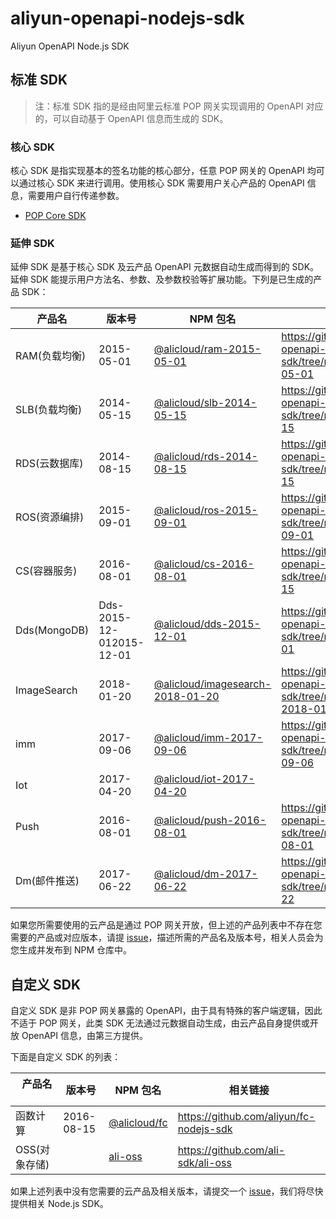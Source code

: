 # aliyun-openapi-nodejs-sdk

Aliyun OpenAPI Node.js SDK

## 标准 SDK

> 注：标准 SDK 指的是经由阿里云标准 POP 网关实现调用的 OpenAPI 对应的，可以自动基于 OpenAPI 信息而生成的 SDK。

### 核心 SDK

核心 SDK 是指实现基本的签名功能的核心部分，任意 POP 网关的 OpenAPI 均可以通过核心 SDK 来进行调用。使用核心 SDK 需要用户关心产品的 OpenAPI 信息，需要用户自行传递参数。

- [POP Core SDK](https://www.npmjs.com/package/@alicloud/pop-core)

### 延伸 SDK

延伸 SDK 是基于核心 SDK 及云产品 OpenAPI 元数据自动生成而得到的 SDK。延伸 SDK 能提示用户方法名、参数、及参数校验等扩展功能。下列是已生成的产品 SDK：

|    产品名    |  版本号 |  NPM 包名 | 相关链接  |
| ----------- | ------ | -------- | -------- |
| RAM(负载均衡) | 2015-05-01 | [@alicloud/ram-2015-05-01](https://www.npmjs.com/package/@alicloud/ram-2015-05-01) | https://github.com/aliyun/aliyun-openapi-nodejs-sdk/tree/master/Ram-2015-05-01 |
| SLB(负载均衡) | 2014-05-15 | [@alicloud/slb-2014-05-15](https://www.npmjs.com/package/@alicloud/slb-2014-05-15) | https://github.com/aliyun/aliyun-openapi-nodejs-sdk/tree/master/Slb-2014-05-15 |
| RDS(云数据库) | 2014-08-15 | [@alicloud/rds-2014-08-15](https://www.npmjs.com/package/@alicloud/rds-2014-08-15) | https://github.com/aliyun/aliyun-openapi-nodejs-sdk/tree/master/Rds-2014-08-15 |
| ROS(资源编排) | 2015-09-01 | [@alicloud/ros-2015-09-01](https://www.npmjs.com/package/@alicloud/ros-2015-09-01) | https://github.com/aliyun/aliyun-openapi-nodejs-sdk/tree/master/ROS-2015-09-01 |
| CS(容器服务) | 2016-08-01 | [@alicloud/cs-2016-08-01](https://www.npmjs.com/package/@alicloud/cs-2015-12-15) | https://github.com/aliyun/aliyun-openapi-nodejs-sdk/tree/master/CS-2015-12-15 |
| Dds(MongoDB) | Dds-2015-12-012015-12-01 | [@alicloud/dds-2015-12-01](https://www.npmjs.com/package/@alicloud/dds-2015-12-01) | https://github.com/aliyun/aliyun-openapi-nodejs-sdk/tree/master/Dds-2015-12-01 |
| ImageSearch | 2018-01-20 | [@alicloud/imagesearch-2018-01-20](https://www.npmjs.com/package/@alicloud/imagesearch-2018-01-20) | https://github.com/aliyun/aliyun-openapi-nodejs-sdk/tree/master/ImageSearch-2018-01-20|
| imm |  2017-09-06 | [@alicloud/imm-2017-09-06](https://www.npmjs.com/package/@alicloud/imm-2017-09-06) | https://github.com/aliyun/aliyun-openapi-nodejs-sdk/tree/master/imm-2017-09-06 |
| Iot |  2017-04-20 | [@alicloud/iot-2017-04-20](https://www.npmjs.com/package/@alicloud/iot-2017-04-20) |  |
| Push |  2016-08-01 | [@alicloud/push-2016-08-01](https://www.npmjs.com/package/@alicloud/push-2016-08-01) | https://github.com/aliyun/aliyun-openapi-nodejs-sdk/tree/master/Push-2016-08-01 |
| Dm(邮件推送) | 2017-06-22 | [@alicloud/dm-2017-06-22](https://www.npmjs.com/package/@alicloud/dm-2017-06-22) | https://github.com/aliyun/aliyun-openapi-nodejs-sdk/tree/master/Dm-2017-06-22 |

如果您所需要使用的云产品是通过 POP 网关开放，但上述的产品列表中不存在您需要的产品或对应版本，请提 [issue](https://github.com/aliyun/aliyun-openapi-nodejs-sdk/issues/new)，描述所需的产品名及版本号，相关人员会为您生成并发布到 NPM 仓库中。

## 自定义 SDK

自定义 SDK 是非 POP 网关暴露的 OpenAPI，由于具有特殊的客户端逻辑，因此不适于 POP 网关，此类 SDK 无法通过元数据自动生成，由云产品自身提供或开放 OpenAPI 信息，由第三方提供。

下面是自定义 SDK 的列表：

|    产品名    | 版本号 | NPM 包名 | 相关链接 |
| ----------- | ------ | -------- | -------- |
| 函数计算 | 2016-08-15 | [@alicloud/fc](https://www.npmjs.com/package/@alicloud/fc) | https://github.com/aliyun/fc-nodejs-sdk |
| OSS(对象存储) |  | [ali-oss](https://www.npmjs.com/package/ali-oss) | https://github.com/ali-sdk/ali-oss |

如果上述列表中没有您需要的云产品及相关版本，请提交一个 [issue](https://github.com/aliyun/aliyun-openapi-nodejs-sdk/issues/new)，我们将尽快提供相关 Node.js SDK。
